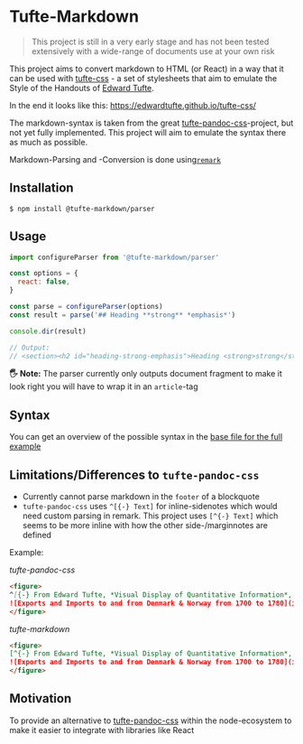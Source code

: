 # Tufte-Markdown

> This project is still in a very early stage and has not been tested
> extensively with a wide-range of documents use at your own risk

This project aims to convert markdown to HTML (or React) in a way that it can be
used with [tufte-css](https://github.com/edwardtufte/tufte-css) - a set of
stylesheets that aim to emulate the Style of the Handouts of
[Edward Tufte](https://de.wikipedia.org/wiki/Edward_Tufte).

In the end it looks like this: https://edwardtufte.github.io/tufte-css/

The markdown-syntax is taken from the great
[tufte-pandoc-css](https://github.com/jez/tufte-pandoc-css)-project, but not yet
fully implemented. This project will aim to emulate the syntax there as much as
possible.

Markdown-Parsing and -Conversion is done
using[`remark`](https://github.com/wooorm/remark)

## Installation

`$ npm install @tufte-markdown/parser`

## Usage

```js
import configureParser from '@tufte-markdown/parser'

const options = {
  react: false,
}

const parse = configureParser(options)
const result = parse('## Heading **strong** *emphasis*')

console.dir(result)

// Output:
// <section><h2 id="heading-strong-emphasis">Heading <strong>strong</strong> <em>emphasis</em></h2></section>\n'
```

**🖐 Note:** The parser currently only outputs document fragment to make it look
right you will have to wrap it in an `article`-tag

## Syntax

You can get an overview of the possible syntax in the
[base file for the full example](./examples/md/tufte.md)

## Limitations/Differences to `tufte-pandoc-css`

* Currently cannot parse markdown in the `footer` of a blockquote
* `tufte-pandoc-css` uses `^[{-} Text]` for inline-sidenotes which would need
  custom parsing in remark. This project uses `[^{-} Text]` which seems to be
  more inline with how the other side-/marginnotes are defined

Example:

_tufte-pandoc-css_

```md
<figure>
^[{-} From Edward Tufte, *Visual Display of Quantitative Information*, page 92.]
![Exports and Imports to and from Denmark & Norway from 1700 to 1780](img/exports-imports.png)
</figure>
```

_tufte-markdown_

```md
<figure>
[^{-} From Edward Tufte, *Visual Display of Quantitative Information*, page 92.]
![Exports and Imports to and from Denmark & Norway from 1700 to 1780](img/exports-imports.png)
</figure>
```

## Motivation

To provide an alternative to
[tufte-pandoc-css](https://github.com/jez/tufte-pandoc-css) within the
node-ecosystem to make it easier to integrate with libraries like React

